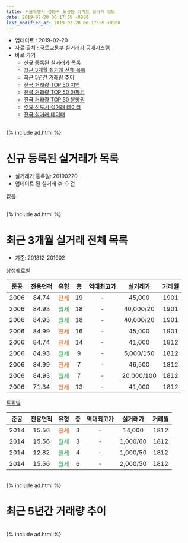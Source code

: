 ```yaml
---
title: 서울특별시 성동구 도선동 아파트 실거래 정보
date: 2019-02-20 06:17:59 +0900
last_modified_at: 2019-02-20 06:17:59 +0900
---
```


* 업데이트 : 2019-02-20
* 자료 출처 : [국토교통부 실거래가 공개시스템](http://rt.molit.go.kr)
* 바로 가기
    * [신규 등록된 실거래가 목록](#신규-등록된-실거래가-목록)
    * [최근 3개월 실거래 전체 목록](#최근-3개월-실거래-전체-목록)
    * [최근 5년간 거래량 추이](#최근-5년간-거래량-추이)
    * [전국 거래량 TOP 50 지역](https://inasie.github.io/apt-trade-info/최근-3개월-전국에서-가장-거래가-많이-발생한-지역)
    * [전국 거래량 TOP 50 아파트](https://inasie.github.io/apt-trade-info/최근-3개월-전국에서-가장-거래가-많이-발생한-아파트)
    * [전국 거래량 TOP 50 분양권](https://inasie.github.io/apt-trade-info/최근-3개월-전국에서-가장-거래가-많이-발생한-분양권)
    * [주요 신도시 실거래 데이터](https://inasie.github.io/apt-trade-info/주요-신도시)
    * [전국 실거래 데이터](https://inasie.github.io/apt-trade-info/전국)
<br>
{% include ad.html %}
<br>

# 신규 등록된 실거래가 목록
* 실거래가 등록일: 20190220
* 업데이트 된 실거래 수: 0 건

없음

<br>
{% include ad.html %}
<br>

# 최근 3개월 실거래 전체 목록
* 기준: 201812-201902


[삼성쉐르빌](https://search.naver.com/search.naver?query=%EC%84%9C%EC%9A%B8%ED%8A%B9%EB%B3%84%EC%8B%9C+%EC%84%B1%EB%8F%99%EA%B5%AC+%EB%8F%84%EC%84%A0%EB%8F%99+%EC%82%BC%EC%84%B1%EC%89%90%EB%A5%B4%EB%B9%8C)

|준공|전용면적|유형|층|역대최고가|실거래가|거래월|
|:---:|:---:|:---:|:---:|:---:|:---:|:---:|
|2006|84.74|<span style="color:#ff5a00">전세</span>|19|<span style="color:#444444">-</span>|45,000|1901|
|2006|84.93|<span style="color:#34a853">월세</span>|18|<span style="color:#444444">-</span>|40,000/20|1901|
|2006|84.93|<span style="color:#34a853">월세</span>|18|<span style="color:#444444">-</span>|40,000/20|1901|
|2006|84.99|<span style="color:#ff5a00">전세</span>|16|<span style="color:#444444">-</span>|45,000|1901|
|2006|84.74|<span style="color:#ff5a00">전세</span>|14|<span style="color:#444444">-</span>|41,000|1812|
|2006|84.93|<span style="color:#34a853">월세</span>|9|<span style="color:#444444">-</span>|5,000/150|1812|
|2006|84.99|<span style="color:#ff5a00">전세</span>|7|<span style="color:#444444">-</span>|46,500|1812|
|2006|84.93|<span style="color:#34a853">월세</span>|7|<span style="color:#444444">-</span>|20,000/100|1812|
|2006|71.34|<span style="color:#ff5a00">전세</span>|13|<span style="color:#444444">-</span>|41,000|1812|

[트윈빌](https://search.naver.com/search.naver?query=%EC%84%9C%EC%9A%B8%ED%8A%B9%EB%B3%84%EC%8B%9C+%EC%84%B1%EB%8F%99%EA%B5%AC+%EB%8F%84%EC%84%A0%EB%8F%99+%ED%8A%B8%EC%9C%88%EB%B9%8C)

|준공|전용면적|유형|층|역대최고가|실거래가|거래월|
|:---:|:---:|:---:|:---:|:---:|:---:|:---:|
|2014|15.56|<span style="color:#ff5a00">전세</span>|3|<span style="color:#444444">-</span>|14,000|1812|
|2014|15.56|<span style="color:#34a853">월세</span>|3|<span style="color:#444444">-</span>|1,000/60|1812|
|2014|12.82|<span style="color:#34a853">월세</span>|4|<span style="color:#444444">-</span>|1,000/50|1812|
|2014|15.56|<span style="color:#34a853">월세</span>|6|<span style="color:#444444">-</span>|2,000/50|1812|


<br>
{% include ad.html %}
<br>

# 최근 5년간 거래량 추이


<div style="width:100%;">
    <canvas id="deal_progress" height="200"></canvas>
</div>

<script>
new Chart(document.getElementById("deal_progress"), {
    type: 'line',
    data: {
        labels: ['201402','201403','201404','201405','201406','201407','201408','201409','201410','201411','201412','201501','201502','201503','201504','201505','201506','201507','201508','201509','201510','201511','201512','201601','201602','201603','201604','201605','201606','201607','201608','201609','201610','201611','201612','201701','201702','201703','201704','201705','201706','201707','201708','201709','201710','201711','201712','201801','201802','201803','201804','201805','201806','201807','201808','201809','201810','201811','201812','201901','201902'],
        datasets: [{
            label: '매매',
            pointRadius: 1,
            data: [1, 4, 2, 2, 2, 7, 0, 1, 2, 4, 1, 5, 2, 3, 3, 0, 6, 1, 3, 4, 3, 2, 0, 4, 0, 3, 3, 1, 0, 4, 3, 4, 4, 0, 1, 1, 1, 3, 5, 2, 5, 3, 2, 2, 1, 1, 3, 3, 3, 2, 0, 0, 1, 0, 5, 1, 0, 1, 0, 0, 0],
            borderColor: "rgba(255, 201, 14, 1)",
            backgroundColor: "rgba(255, 201, 14, 0.5)",
            fill: false,
            lineTension: 0
        },{
            label: '전월세',
            pointRadius: 1,
            data: [5, 6, 2, 7, 4, 5, 7, 4, 6, 3, 5, 2, 2, 3, 5, 0, 2, 1, 3, 3, 0, 2, 4, 2, 5, 3, 1, 1, 4, 6, 0, 3, 4, 1, 4, 4, 2, 2, 4, 4, 3, 11, 12, 6, 4, 3, 3, 5, 2, 4, 0, 3, 2, 1, 2, 2, 2, 4, 9, 4, 0],
            borderColor: "rgba(0, 141, 185, 1)",
            backgroundColor: "rgba(0, 141, 185, 0.5)",
            fill: false,
            lineTension: 0
        }
        ]
    },
    options: {
        responsive: true,
        title: {
            display: false
        },
        tooltips: {
            mode: 'index',
            intersect: false
        },
        hover: {
            mode: 'nearest',
            intersect: true
        },
        scales: {
            xAxes: [{
                display: true,
                scaleLabel: {
                    display: true,
                    labelString: '년/월'
                }
            }],
            yAxes: [{
                display: true,
                ticks: {
                    suggestedMin: 0,
                },
                scaleLabel: {
                    display: true,
                    labelString: '실거래 수'
                }
            }]
        }
    }
});

</script>


<br>
{% include ad.html %}
<br>

